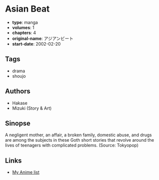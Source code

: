 # Asian Beat

-   **type**: manga
-   **volumes**: 1
-   **chapters**: 4
-   **original-name**: アジアンビート
-   **start-date**: 2002-02-20

## Tags

-   drama
-   shoujo

## Authors

-   Hakase
-   Mizuki (Story & Art)

## Sinopse

A negligent mother, an affair, a broken family, domestic abuse, and drugs are among the subjects in these Goth short stories that revolve around the lives of teenagers with complicated problems. (Source: Tokyopop)

## Links

-   [My Anime list](https://myanimelist.net/manga/1188/Asian_Beat)
